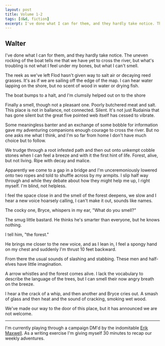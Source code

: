 ```yaml
---
layout: post
title: Volume 1-2
tags: [d&d, fiction]
excerpt: I've done what I can for them, and they hardly take notice. The uneven rocking of the boat tells me that we have yet to cross the river, but what's troubling is not what I feel under my bones, but what I can't smell.
---
```


## Walter

I've done what I can for them, and they hardly take notice. The uneven rocking of the boat tells me that we have yet to cross the river, but what's troubling is not what I feel under my bones, but what I can't smell.

The reek as we've left Flod hasn't given way to salt air or decaying reed grasses. It's as if we are sailing off the edge of the map. I can hear water lapping on the shore, but no scent of wood in water or drying fish.

The boat bumps to a halt, and I'm clumsily helped out on to the shore

Finally a smell, though not a pleasant one. Poorly butchered meat and salt. This place is not in ballance, not connected. Silent. It's not just Rudainia that has gone silent but the great five pointed web itself has cessed to vibrate.

Some meaningless banter and an exchange of some bobble for information gave my adventuring companions enough courage to cross the river. But no one asks me what I think, and I'm so far from home I don't have much choice but to follow.

We trudge through a root infested path and then out onto unkempt cobble stones when I can feel a breeze and with it the first hint of life. Forest, alive, but not living. Ripe with decay and malice.

Apparently we come to a gap in a bridge and I'm unceremoniously lowered onto two ropes and told to shuffle across by my armpits. I slip half way through and while they debate about how they might help me up, I right myself. I'm blind, not helpless.

I feel the space close in and the smell of the forest deepens, we slow and I hear a new voice hoarsely calling, I can't make it out, sounds like names.

The cocky one, Bryce, whispers in my ear, "What do you smell?"

The smug little bastard. He thinks he's smarter than everyone, but he knows nothing.

I tell him, "the forest."

He brings me closer to the new voice, and as I lean in, I feel a spongy hand on my chest and suddenly I'm thrust 10 feet backward.

From there the usual sounds of slashing and stabbing. These men and half-elves have little imagination.

A arrow whistles and the forest comes alive. I lack the vocabulary to describe the language of the trees, but I can smell their now angry breath on the breeze.

I hear a the crack of a whip, and then another and Bryce cries out. A smash of glass and then heat and the sound of cracking, smoking wet wood.

We've made our way to the door of this place, but it has announced we are not welcome.

---

I'm currently playing through a campaign DM'd by the indomitable [Erik Maxwell](http://erikmaxwell.co/). As a writing exercise I'm giving myself 30 minutes to recap our weekly adventures.
